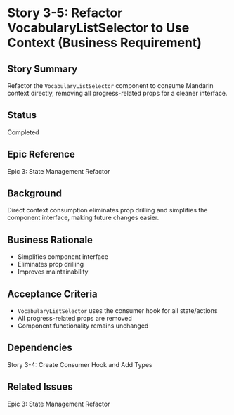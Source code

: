 # Story 3-5: Refactor VocabularyListSelector to Use Context (Business Requirement)

## Story Summary

Refactor the `VocabularyListSelector` component to consume Mandarin context directly, removing all progress-related props for a cleaner interface.

## Status

Completed

## Epic Reference

Epic 3: State Management Refactor

## Background

Direct context consumption eliminates prop drilling and simplifies the component interface, making future changes easier.

## Business Rationale

- Simplifies component interface
- Eliminates prop drilling
- Improves maintainability

## Acceptance Criteria

- `VocabularyListSelector` uses the consumer hook for all state/actions
- All progress-related props are removed
- Component functionality remains unchanged

## Dependencies

Story 3-4: Create Consumer Hook and Add Types

## Related Issues

Epic 3: State Management Refactor
